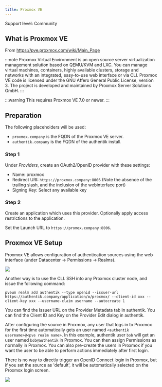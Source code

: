```yaml
---
title: Proxmox VE
---
```


<span class="badge badge--secondary">Support level: Community</span>

## What is Proxmox VE

From https://pve.proxmox.com/wiki/Main_Page

:::note
Proxmox Virtual Environment is an open source server virtualization management solution based on QEMU/KVM and LXC. You can manage virtual machines, containers, highly available clusters, storage and networks with an integrated, easy-to-use web interface or via CLI. Proxmox VE code is licensed under the GNU Affero General Public License, version 3. The project is developed and maintained by Proxmox Server Solutions GmbH.
:::

:::warning
This requires Proxmox VE 7.0 or newer.
:::

## Preparation

The following placeholders will be used:

-   `proxmox.company` is the FQDN of the Proxmox VE server.
-   `authentik.company` is the FQDN of the authentik install.

### Step 1

Under _Providers_, create an OAuth2/OpenID provider with these settings:

-   Name: proxmox
-   Redirect URI: `https://proxmox.company:8006` (Note the absence of the trailing slash, and the inclusion of the webinterface port)
-   Signing Key: Select any available key

### Step 2

Create an application which uses this provider. Optionally apply access restrictions to the application.

Set the Launch URL to `https://promox.company:8006`.

## Proxmox VE Setup

Proxmox VE allows configuration of authentication sources using the web interface (under Datacenter -> Permissions -> Realms).

![](proxmox-source.png)

Another way is to use the CLI. SSH into any Proxmox cluster node, and issue the following command:

`pveum realm add authentik --type openid --issuer-url https://authentik.company/application/o/proxmox/ --client-id xxx --client-key xxx --username-claim username --autocreate 1`

You can find the Issuer URL on the Provider Metadata tab in authentik. You can find the Client ID and Key on the Provider Edit dialog in authentik.

After configuring the source in Proxmox, any user that logs in to Proxmox for the first time automatically gets an user named `<authentik username>@<pve realm name>`. In this example,
authentik user `bob` will get an user named `bob@authentik` in Proxmox. You can then assign Permissions as normally in Proxmox. You can also pre-create the users in Proxmox if you want
the user to be able to perform actions immediately after first login.

There is no way to directly trigger an OpenID Connect login in Proxmox, but if you set the source as 'default', it will be automatically selected on the Proxmox login screen.

![](proxmox-login.png)
